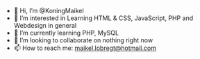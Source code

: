 - 👋 Hi, I’m @KoningMaikel
- 👀 I’m interested in Learning HTML & CSS, JavaScript, PHP and Webdesign in general 
- 🌱 I’m currently learning PHP, MySQL
- 💞️ I’m looking to collaborate on nothing right now
- 📫 How to reach me: maikel.lobregt@hotmail.com

<!---
KoningMaikel/KoningMaikel is a ✨ special ✨ repository because its `README.md` (this file) appears on your GitHub profile.
You can click the Preview link to take a look at your changes.
--->
